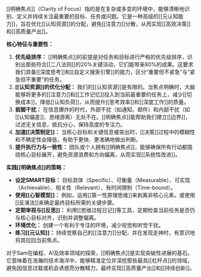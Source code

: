 [[明确焦点]]（Clarity of Focus）指的是在复杂或多变的环境中，能够清晰地识别、定义并持续关注最重要的目标、任务或问题。它是一种高级的[[元认知能力]]，旨在优化[[认知资源]]的分配，避免[[注意力]]分散，从而实现[[高效决策]]和[[高质量产出]]。

**核心特征与重要性：**

1.  **优先级排序：** [[明确焦点]]的前提是对任务和目标进行严格的优先级排序，识别出那些符合[[二八法则]]的20%关键活动，它们能带来80%的成果。这要求我们具备[[深度思考]]和[[自定义搜索引擎]]的能力，区分“重要但不紧急”与“紧急但不重要”的任务。
2.  **[[认知资源]]的优化分配：** 我们的[[认知资源]]是有限的。当焦点明确时，大脑能够将更多的[[注意力]]和[[工作记忆]]投入到当前最重要的任务上，减少[[切换成本]]，降低[[认知负荷]]，从而提升[[思考效率]]和[[深度工作]]的质量。
3.  **抵御干扰：** 在信息爆炸的时代，外部干扰（如通知、邮件）和内部干扰（如[[认知偏差]]、思绪游离）无处不在。[[明确焦点]]能帮助我们建立[[边界]]，过滤无关信息，抵抗分心，保持高度的专注力。
4.  **加速[[决策制定]]：** 当核心目标和关键信息被突出时，[[决策]]过程中的模糊性和不确定性会降低，有助于更快、更准确地做出判断。
5.  **提升执行力与一致性：** 团队或个人拥有[[明确焦点]]，能够确保所有行动都围绕核心目标展开，避免资源浪费和方向偏离，从而实现[[系统性改进]]。

**实践[[明确焦点]]的策略：**

*   **设定SMART目标：** 目标具体（Specific）、可衡量（Measurable）、可实现（Achievable）、相关性（Relevant）、有时间限制（Time-bound）。
*   **使用[[心智模型]]：** 例如，运用[[第一性原理思维]]来剥离非核心元素，或使用[[反演法]]来确定最终目标所需的关键步骤。
*   **定期审视与[[反思]]：** 利用[[思维过程日记]]等工具，定期检查当前任务是否仍与核心目标对齐，识别并调整偏离。
*   **环境优化：** 创建一个有利于专注的环境，减少视觉和听觉干扰。
*   **练习[[元认知]]：** 持续觉察自己的[[注意力]]分配，并在发现走神时，有意识地将其拉回当前焦点。

对于Sam在编程、AI及效率领域的探索，[[明确焦点]]是实现突破性进展的基石。它意味着在浩瀚的技术海洋中，能够精准定位并深挖那些最具[[杠杆点]]的领域，避免因信息过载或机会诱惑而分散精力，最终实现[[高质量产出]]和[[持续创新]]。